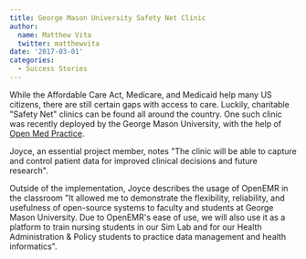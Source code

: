 ```yaml
---
title: George Mason University Safety Net Clinic
author:
  name: Matthew Vita
  twitter: matthewvita
date: '2017-03-01'
categories:
  - Success Stories
---
```


While the Affordable Care Act, Medicare, and Medicaid help many US citizens,
there are still certain gaps with access to care. Luckily, charitable "Safety
Net" clinics can be found all around the country. One such clinic was recently
deployed by the George Mason University, with the help of [Open Med
Practice](http://www.openmedpractice.com/ns/).

Joyce, an essential project member, notes "The clinic will be able to capture
and control patient data for improved clinical decisions and future research". 

Outside of the implementation, Joyce describes the usage of OpenEMR in the
classroom "It allowed me to demonstrate the flexibility, reliability, and
usefulness of open-source systems to faculty and students at George Mason
University. Due to OpenEMR's ease of use, we will also use it as a platform to
train nursing students in our Sim Lab and for our Health Administration & Policy
students to practice data management and health informatics". 
